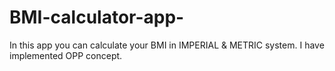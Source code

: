 # BMI-calculator-app-
In this app you can calculate your BMI in IMPERIAL &amp; METRIC system. I have implemented OPP concept. 
